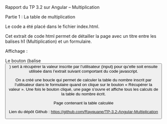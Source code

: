 Rapport du TP 3.2 sur Angular – Multiplication


Partie 1 : La table de multiplication


Le code a été placé dans le fichier index.html.


Cet extrait de code html permet de détailler la page avec un titre entre les balises h1 (Multiplication) et un formulaire.

  
Affichage : 


Le bouton (balise <button>) sert à récupérer la valeur inscrite par l’utilisateur (input) pour qu’elle soit ensuite utilisée dans l’extrait suivant comportant du code javascript.

On a créé une boucle qui permet de calculer la table du nombre inscrit par l’utilisateur dans le formulaire quand on clique sur le bouton « Récupérer la valeur ». Une fois le bouton cliqué, une page s’ouvre et affiche tous les calculs de la table du nombre écrit.


Page contenant la table calculée


Lien du dépôt Github : https://github.com/Rayquane/TP-3.2-Angular-Multiplication
